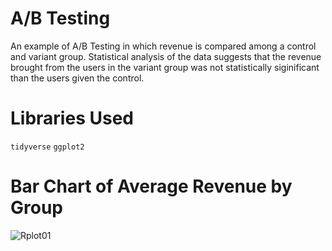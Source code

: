 # A/B Testing
An example of A/B Testing in which revenue is compared among a control and variant group. Statistical analysis of the data suggests that the revenue brought from the users in the variant group was not statistically siginificant than the users given the control. 

# Libraries Used
`tidyverse`
`ggplot2`

# Bar Chart of Average Revenue by Group
![Rplot01](https://github.com/user-attachments/assets/14fe3c5c-b559-46fd-99d7-70708be7ef5d)
